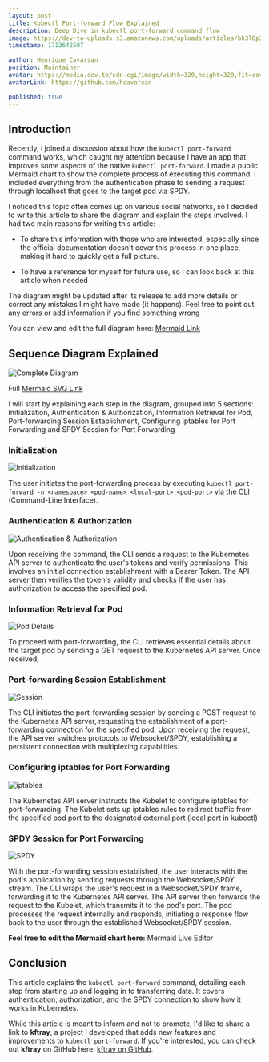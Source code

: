 ```yaml
---
layout: post
title: Kubectl Port-forward Flow Explained
description: Deep Dive in kubectl port-forward command flow
image: https://dev-to-uploads.s3.amazonaws.com/uploads/articles/bk3l8p3ovtz5l7nbgsbb.png
timestamp: 1713642507

author: Henrique Cavarsan
position: Maintainer
avatar: https://media.dev.to/cdn-cgi/image/width=320,height=320,fit=cover,gravity=auto,format=auto/https%3A%2F%2Fdev-to-uploads.s3.amazonaws.com%2Fuploads%2Fuser%2Fprofile_image%2F1243406%2F70a23663-0e74-428f-9f28-9e83c6178188.jpeg
avatarLink: https://github.com/hcavarsan

published: true
---
```


## Introduction

Recently, I joined a discussion about how the `kubectl port-forward` command works, which caught my attention because I have an app that improves some aspects of the native `kubectl port-forward`. I made a public Mermaid chart to show the complete process of executing this command. I included everything from the authentication phase to sending a request through localhost that goes to the target pod via SPDY.

I noticed this topic often comes up on various social networks, so I decided to write this article to share the diagram and explain the steps involved. I had two main reasons for writing this article:

* To share this information with those who are interested, especially since the official documentation doesn't cover this process in one place, making it hard to quickly get a full picture.

* To have a reference for myself for future use, so I can look back at this article when needed


The diagram might be updated after its release to add more details or correct any mistakes I might have made (it happens). Feel free to point out any errors or add information if you find something wrong

You can view and edit the full diagram here: [Mermaid Link](https://www.mermaidchart.com/app/projects/a4818a6d-bba3-4ab8-bd02-18b6bf99795f/diagrams/3e4987a0-69eb-4585-8ef4-dcf3474fe25a/version/v0.1/edit)


## Sequence Diagram Explained


![Complete Diagram](https://dev-to-uploads.s3.amazonaws.com/uploads/articles/bk3l8p3ovtz5l7nbgsbb.png)



Full [Mermaid SVG Link](https://www.mermaidchart.com/raw/3e4987a0-69eb-4585-8ef4-dcf3474fe25a?theme=dark&version=v0.1&format=svg)

I will start by explaining each step in the diagram, grouped into 5 sections: Initialization, Authentication & Authorization, Information Retrieval for Pod, Port-forwarding Session Establishment, Configuring iptables for Port Forwarding and SPDY Session for Port Forwarding

### Initialization


![Initialization](https://dev-to-uploads.s3.amazonaws.com/uploads/articles/e3wtnu2hzg5n60hahrbn.png)

The user initiates the port-forwarding process by executing `kubectl port-forward -n <namespace> <pod-name> <local-port>:<pod-port>` via the CLI (Command-Line Interface).

### Authentication & Authorization

![Authentication & Authorization](https://dev-to-uploads.s3.amazonaws.com/uploads/articles/9bd0q80err1q9q5u0gpf.png)


Upon receiving the command, the CLI sends a request to the Kubernetes API server to authenticate the user's tokens and verify permissions. This involves an initial connection establishment with a Bearer Token. The API server then verifies the token's validity and checks if the user has authorization to access the specified pod.

### Information Retrieval for Pod

![Pod Details](https://dev-to-uploads.s3.amazonaws.com/uploads/articles/ibhrkvvnjo7oqwv1c0tv.png)

To proceed with port-forwarding, the CLI retrieves essential details about the target pod by sending a GET request to the Kubernetes API server. Once received,

### Port-forwarding Session Establishment


![Session](https://dev-to-uploads.s3.amazonaws.com/uploads/articles/oc7kmm41pan7oe0e3gio.png)


The CLI initiates the port-forwarding session by sending a POST request to the Kubernetes API server, requesting the establishment of a port-forwarding connection for the specified pod. Upon receiving the request, the API server switches protocols to Websocket/SPDY, establishing a persistent connection with multiplexing capabilities.

### Configuring iptables for Port Forwarding

![iptables](https://dev-to-uploads.s3.amazonaws.com/uploads/articles/70dtoe52cqey47dp4vwo.png)


The Kubernetes API server instructs the Kubelet to configure iptables for port-forwarding. The Kubelet sets up iptables rules to redirect traffic from the specified pod port to the designated external port (local port in kubectl)

### SPDY Session for Port Forwarding


![SPDY](https://dev-to-uploads.s3.amazonaws.com/uploads/articles/m3k92a9wzewmw0iwpl06.png)


With the port-forwarding session established, the user interacts with the pod's application by sending requests through the Websocket/SPDY stream. The CLI wraps the user's request in a Websocket/SPDY frame, forwarding it to the Kubernetes API server. The API server then forwards the request to the Kubelet, which transmits it to the pod's port. The pod processes the request internally and responds, initiating a response flow back to the user through the established Websocket/SPDY session.

**Feel free to edit the Mermaid chart here:** Mermaid Live Editor

## Conclusion

This article explains the `kubectl port-forward` command, detailing each step from starting up and logging in to transferring data. It covers authentication, authorization, and the SPDY connection to show how it works in Kubernetes.

While this article is meant to inform and not to promote, I'd like to share a link to **kftray**, a project I developed that adds new features and improvements to `kubectl port-forward`. If you're interested, you can check out **kftray** on GitHub here: [kftray on GitHub](https://github.com/hcavarsan/kftray).
